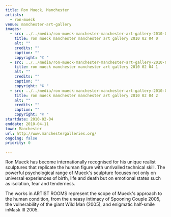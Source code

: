 ```yaml
---
title: Ron Mueck, Manchester
artists:
  - ron-mueck
venue: manchester-art-gallery
images:
  - src: ../../media/ron-mueck-manchester-manchester-art-gallery-2010-02-04-0.webp
    title: ron mueck manchester manchester art gallery 2010 02 04 0
    alt: ""
    credits: ""
    caption: ""
    copyright: "© "
  - src: ../../media/ron-mueck-manchester-manchester-art-gallery-2010-02-04-1.webp
    title: ron mueck manchester manchester art gallery 2010 02 04 1
    alt: ""
    credits: ""
    caption: ""
    copyright: "© "
  - src: ../../media/ron-mueck-manchester-manchester-art-gallery-2010-02-04-2.webp
    title: ron mueck manchester manchester art gallery 2010 02 04 2
    alt: ""
    credits: ""
    caption: ""
    copyright: "© "
startdate: 2010-02-04
enddate: 2010-04-11
town: Manchester
url: http://www.manchestergalleries.org/
ongoing: false
priority: 0

---
```


Ron Mueck has become internationally recognised for his unique realist sculptures that replicate the human figure with unrivalled technical skill. The powerful psychological range of Mueck's sculpture focuses not only on universal experiences of birth, life and death but on emotional states such as isolation, fear and tenderness.

The works in ARTIST ROOMS represent the scope of Mueck's approach to the human condition, from the uneasy intimacy of Spooning Couple 2005, the vulnerability of the giant Wild Man (2005), and enigmatic half-smile inMask III 2005.
